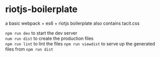 # riotjs-boilerplate
a basic webpack + es6 + riotjs boilerplate
also contains tacit.css 

`npm run dev` to start the dev server  
`num run dist` to create the production files  
`npm run lint` to lint the files
`npm run viewdist` to serve up the generated files from `npm run dist`
